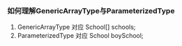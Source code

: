 ### 如何理解GenericArrayType与ParameterizedType

1. GenericArrayType 对应 School<Boy>[] schools;
2. ParameterizedType 对应 School<Boy> boySchool;